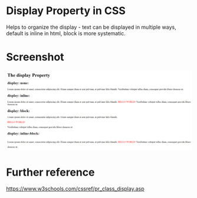 # Display Property in CSS
Helps to organize the display - text can be displayed in multiple ways, default is inline in html, block is more systematic.

# Screenshot

![A screenshot](https://github.com/AyushGupta51379/Web_Development/blob/master/HTML/HTML_CSS/2_Display_property/Screenshot.PNG)

# Further reference

https://www.w3schools.com/cssref/pr_class_display.asp
